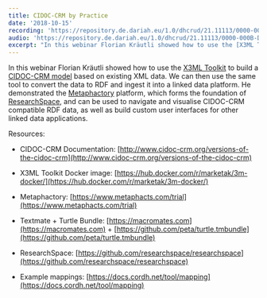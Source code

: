 ```yaml
---
title: CIDOC-CRM by Practice
date: '2018-10-15'
recording: 'https://repository.de.dariah.eu/1.0/dhcrud/21.11113/0000-000B-D236-B/data'
audio: 'https://repository.de.dariah.eu/1.0/dhcrud/21.11113/0000-000B-D235-C/data'
excerpt: "In this webinar Florian Kräutli showed how to use the [X3ML Toolkit](https://www.ics.forth.gr/isl/index_main.php?l=e&c=721) to build a [CIDOC-CRM model](link to http://www.cidoc-crm.org/) based on existing XML data."
---
```


In this webinar Florian Kräutli showed how to use the [X3ML Toolkit](https://www.ics.forth.gr/isl/index_main.php?l=e&c=721) to build a [CIDOC-CRM model](http://www.cidoc-crm.org/) based on existing XML data. We can then use the same tool to convert the data to RDF and ingest it into a linked data platform. He demonstrated the [Metaphactory](https://www.metaphacts.com/produc) platform, which forms the foundation of [ResearchSpace](https://www.researchspace.org/), and can be used to navigate and visualise CIDOC-CRM compatible RDF data, as well as build custom user interfaces for other linked data applications.

Resources:

* CIDOC-CRM Documentation: [http://www.cidoc-crm.org/versions-of-the-cidoc-crm](http://www.cidoc-crm.org/versions-of-the-cidoc-crm)    

* X3ML Toolkit Docker image: [https://hub.docker.com/r/marketak/3m-docker/](https://hub.docker.com/r/marketak/3m-docker/)    

* Metaphactory: [https://www.metaphacts.com/trial](https://www.metaphacts.com/trial)    

* Textmate + Turtle Bundle: [https://macromates.com](https://macromates.com) + [https://github.com/peta/turtle.tmbundle](https://github.com/peta/turtle.tmbundle)

* ResearchSpace: [https://github.com/researchspace/researchspace](https://github.com/researchspace/researchspace)  

* Example mappings: [https://docs.cordh.net/tool/mapping](https://docs.cordh.net/tool/mapping)
